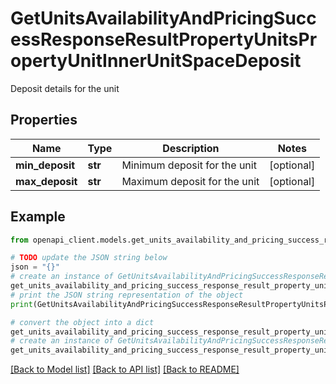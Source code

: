 # GetUnitsAvailabilityAndPricingSuccessResponseResultPropertyUnitsPropertyUnitInnerUnitSpaceDeposit

Deposit details for the unit

## Properties

Name | Type | Description | Notes
------------ | ------------- | ------------- | -------------
**min_deposit** | **str** | Minimum deposit for the unit | [optional] 
**max_deposit** | **str** | Maximum deposit for the unit | [optional] 

## Example

```python
from openapi_client.models.get_units_availability_and_pricing_success_response_result_property_units_property_unit_inner_unit_space_deposit import GetUnitsAvailabilityAndPricingSuccessResponseResultPropertyUnitsPropertyUnitInnerUnitSpaceDeposit

# TODO update the JSON string below
json = "{}"
# create an instance of GetUnitsAvailabilityAndPricingSuccessResponseResultPropertyUnitsPropertyUnitInnerUnitSpaceDeposit from a JSON string
get_units_availability_and_pricing_success_response_result_property_units_property_unit_inner_unit_space_deposit_instance = GetUnitsAvailabilityAndPricingSuccessResponseResultPropertyUnitsPropertyUnitInnerUnitSpaceDeposit.from_json(json)
# print the JSON string representation of the object
print(GetUnitsAvailabilityAndPricingSuccessResponseResultPropertyUnitsPropertyUnitInnerUnitSpaceDeposit.to_json())

# convert the object into a dict
get_units_availability_and_pricing_success_response_result_property_units_property_unit_inner_unit_space_deposit_dict = get_units_availability_and_pricing_success_response_result_property_units_property_unit_inner_unit_space_deposit_instance.to_dict()
# create an instance of GetUnitsAvailabilityAndPricingSuccessResponseResultPropertyUnitsPropertyUnitInnerUnitSpaceDeposit from a dict
get_units_availability_and_pricing_success_response_result_property_units_property_unit_inner_unit_space_deposit_from_dict = GetUnitsAvailabilityAndPricingSuccessResponseResultPropertyUnitsPropertyUnitInnerUnitSpaceDeposit.from_dict(get_units_availability_and_pricing_success_response_result_property_units_property_unit_inner_unit_space_deposit_dict)
```
[[Back to Model list]](../README.md#documentation-for-models) [[Back to API list]](../README.md#documentation-for-api-endpoints) [[Back to README]](../README.md)


